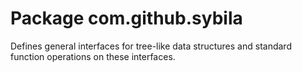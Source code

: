 # Package com.github.sybila

Defines general interfaces for tree-like data structures and standard function operations on these interfaces.